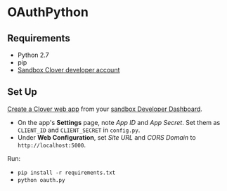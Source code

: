 # OAuthPython

## Requirements

* Python 2.7
* pip
* [Sandbox Clover developer account](https://sandbox.dev.clover.com/developers)

## Set Up

[Create a Clover web app](https://docs.clover.com/build/web-apps/) from your [sandbox Developer Dashboard](https://sandbox.dev.clover.com/developers/).

* On the app's **Settings** page, note _App ID_ and _App Secret_. Set them as `CLIENT_ID` and `CLIENT_SECRET` in `config.py`.
* Under **Web Configuration**, set _Site URL_ and _CORS Domain_ to `http://localhost:5000`.

Run:
* `pip install -r requirements.txt`
* `python oauth.py`
